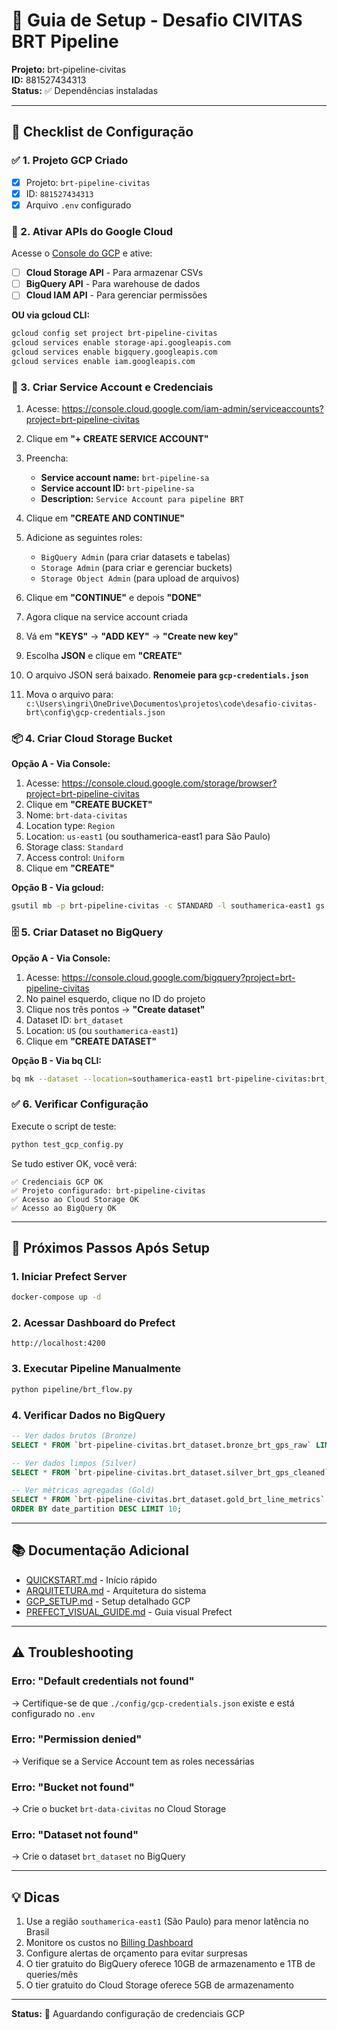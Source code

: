 # 🚀 Guia de Setup - Desafio CIVITAS BRT Pipeline

**Projeto:** brt-pipeline-civitas  
**ID:** 881527434313  
**Status:** ✅ Dependências instaladas

---

## 📝 Checklist de Configuração

### ✅ 1. Projeto GCP Criado
- [x] Projeto: `brt-pipeline-civitas`
- [x] ID: `881527434313`
- [x] Arquivo `.env` configurado

### 🔧 2. Ativar APIs do Google Cloud

Acesse o [Console do GCP](https://console.cloud.google.com/apis/library?project=brt-pipeline-civitas) e ative:

- [ ] **Cloud Storage API** - Para armazenar CSVs
- [ ] **BigQuery API** - Para warehouse de dados
- [ ] **Cloud IAM API** - Para gerenciar permissões

**OU via gcloud CLI:**
```bash
gcloud config set project brt-pipeline-civitas
gcloud services enable storage-api.googleapis.com
gcloud services enable bigquery.googleapis.com
gcloud services enable iam.googleapis.com
```

### 🔑 3. Criar Service Account e Credenciais

1. Acesse: https://console.cloud.google.com/iam-admin/serviceaccounts?project=brt-pipeline-civitas

2. Clique em **"+ CREATE SERVICE ACCOUNT"**

3. Preencha:
   - **Service account name:** `brt-pipeline-sa`
   - **Service account ID:** `brt-pipeline-sa`
   - **Description:** `Service Account para pipeline BRT`

4. Clique em **"CREATE AND CONTINUE"**

5. Adicione as seguintes roles:
   - `BigQuery Admin` (para criar datasets e tabelas)
   - `Storage Admin` (para criar e gerenciar buckets)
   - `Storage Object Admin` (para upload de arquivos)

6. Clique em **"CONTINUE"** e depois **"DONE"**

7. Agora clique na service account criada

8. Vá em **"KEYS"** → **"ADD KEY"** → **"Create new key"**

9. Escolha **JSON** e clique em **"CREATE"**

10. O arquivo JSON será baixado. **Renomeie para `gcp-credentials.json`**

11. Mova o arquivo para: `c:\Users\ingri\OneDrive\Documentos\projetos\code\desafio-civitas-brt\config\gcp-credentials.json`

### 📦 4. Criar Cloud Storage Bucket

**Opção A - Via Console:**
1. Acesse: https://console.cloud.google.com/storage/browser?project=brt-pipeline-civitas
2. Clique em **"CREATE BUCKET"**
3. Nome: `brt-data-civitas`
4. Location type: `Region`
5. Location: `us-east1` (ou southamerica-east1 para São Paulo)
6. Storage class: `Standard`
7. Access control: `Uniform`
8. Clique em **"CREATE"**

**Opção B - Via gcloud:**
```bash
gsutil mb -p brt-pipeline-civitas -c STANDARD -l southamerica-east1 gs://brt-data-civitas/
```

### 🗄️ 5. Criar Dataset no BigQuery

**Opção A - Via Console:**
1. Acesse: https://console.cloud.google.com/bigquery?project=brt-pipeline-civitas
2. No painel esquerdo, clique no ID do projeto
3. Clique nos três pontos → **"Create dataset"**
4. Dataset ID: `brt_dataset`
5. Location: `US` (ou `southamerica-east1`)
6. Clique em **"CREATE DATASET"**

**Opção B - Via bq CLI:**
```bash
bq mk --dataset --location=southamerica-east1 brt-pipeline-civitas:brt_dataset
```

### ✅ 6. Verificar Configuração

Execute o script de teste:
```bash
python test_gcp_config.py
```

Se tudo estiver OK, você verá:
```
✅ Credenciais GCP OK
✅ Projeto configurado: brt-pipeline-civitas
✅ Acesso ao Cloud Storage OK
✅ Acesso ao BigQuery OK
```

---

## 🚀 Próximos Passos Após Setup

### 1. Iniciar Prefect Server
```bash
docker-compose up -d
```

### 2. Acessar Dashboard do Prefect
```
http://localhost:4200
```

### 3. Executar Pipeline Manualmente
```bash
python pipeline/brt_flow.py
```

### 4. Verificar Dados no BigQuery
```sql
-- Ver dados brutos (Bronze)
SELECT * FROM `brt-pipeline-civitas.brt_dataset.bronze_brt_gps_raw` LIMIT 10;

-- Ver dados limpos (Silver)
SELECT * FROM `brt-pipeline-civitas.brt_dataset.silver_brt_gps_cleaned` LIMIT 10;

-- Ver métricas agregadas (Gold)
SELECT * FROM `brt-pipeline-civitas.brt_dataset.gold_brt_line_metrics` 
ORDER BY date_partition DESC LIMIT 10;
```

---

## 📚 Documentação Adicional

- [QUICKSTART.md](./QUICKSTART.md) - Início rápido
- [ARQUITETURA.md](./docs/ARQUITETURA.md) - Arquitetura do sistema
- [GCP_SETUP.md](./docs/GCP_SETUP.md) - Setup detalhado GCP
- [PREFECT_VISUAL_GUIDE.md](./docs/PREFECT_VISUAL_GUIDE.md) - Guia visual Prefect

---

## ⚠️ Troubleshooting

### Erro: "Default credentials not found"
→ Certifique-se de que `./config/gcp-credentials.json` existe e está configurado no `.env`

### Erro: "Permission denied"
→ Verifique se a Service Account tem as roles necessárias

### Erro: "Bucket not found"
→ Crie o bucket `brt-data-civitas` no Cloud Storage

### Erro: "Dataset not found"
→ Crie o dataset `brt_dataset` no BigQuery

---

## 💡 Dicas

1. Use a região `southamerica-east1` (São Paulo) para menor latência no Brasil
2. Monitore os custos no [Billing Dashboard](https://console.cloud.google.com/billing)
3. Configure alertas de orçamento para evitar surpresas
4. O tier gratuito do BigQuery oferece 10GB de armazenamento e 1TB de queries/mês
5. O tier gratuito do Cloud Storage oferece 5GB de armazenamento

---

**Status:** 🔄 Aguardando configuração de credenciais GCP
